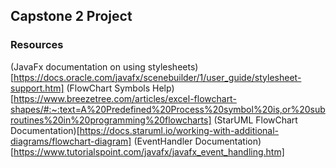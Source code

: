 ## Capstone 2 Project

### Resources

(JavaFx documentation on using stylesheets)[https://docs.oracle.com/javafx/scenebuilder/1/user_guide/stylesheet-support.htm]
(FlowChart Symbols Help)[https://www.breezetree.com/articles/excel-flowchart-shapes/#:~:text=A%20Predefined%20Process%20symbol%20is,or%20subroutines%20in%20programming%20flowcharts]
(StarUML FlowChart Documentation)[https://docs.staruml.io/working-with-additional-diagrams/flowchart-diagram]
(EventHandler Documentation)[https://www.tutorialspoint.com/javafx/javafx_event_handling.htm]
